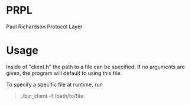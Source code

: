 # PRPL
Paul Richardson Protocol Layer

# Usage
Inside of "client.h" the path to a file can be specified. If no arguments are given, the program will default to using this file. 

To specify a specific file at runtime, run
> ./bin_client -f /path/to/file